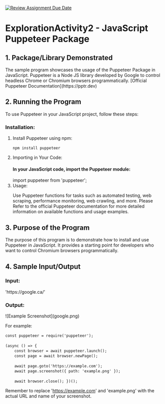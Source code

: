[![Review Assignment Due Date](https://classroom.github.com/assets/deadline-readme-button-24ddc0f5d75046c5622901739e7c5dd533143b0c8e959d652212380cedb1ea36.svg)](https://classroom.github.com/a/kCrKdl4V)
# ExplorationActivity2 - JavaScript Puppeteer Package

<h2>1. Package/Library Demonstrated</h2>
<p>The sample program showcases the usage of the Puppeteer Package in JavaScript. Puppeteer is a Node JS library developed by Google to control headless Chrome or Chromium browsers programmatically. [Official Puppeteer Documentation](https://pptr.dev)</p>

<h2>2. Running the Program</h2>
<p>To use Puppeteer in your JavaScript project, follow these steps:</p>

<h3>Installation:</h3>

<ol>
<li>Install Puppeteer using npm:</li>
<pre><code>npm install puppeteer</code></pre>

<li>Importing in Your Code:</li>

<h4>In your JavaScript code, import the Puppeteer module:</h4>
import puppeteer from 'puppeteer';

<li>Usage:</li>

Use Puppeteer functions for tasks such as automated testing, web scraping, performance monitoring, web crawling, and more.
Please Refer to the official Puppeteer documentation for more detailed information on available functions and usage examples.
</ol>

<h2>3. Purpose of the Program</h2>
<p>The purpose of this program is to demonstrate how to install and use Puppeteer in JavaScript. It provides a starting point for developers who want to control Chromium browsers programmatically.</p>

<h2>4. Sample Input/Output</h2>
<h3>Input:</h3> <p>'https://google.ca/'</p>
<h3>Output:</h3> <p>![Example Screenshot](google.png)</p>
For example:

<pre><code>const puppeteer = require('puppeteer');

(async () => {
    const browser = await puppeteer.launch();
    const page = await browser.newPage();
    
    await page.goto('https://example.com');
    await page.screenshot({ path: 'example.png' });
    
    await browser.close(); })();</code></pre>

Remember to replace 'https://example.com' and 'example.png' with the actual URL and name of your screenshot.